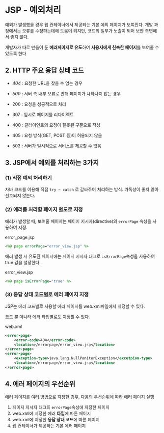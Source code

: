 # JSP - 예외처리
예외가 발생했을 경우 웹 컨테이너에서 제공되는 기본 예외 페이지가 보여진다.
개발 과정에서는 오류를 수정하는데에 도움이 되지만, 코드의 일부가 노출이 되어 보안 측면에서 좋지 않다.

개발자가 따로 만들어 둔 **에러페이지로 유도**하여 **사용자에게 친숙한 페이지**를 보여줄 수 있도록 한다


## 2. HTTP 주요 응답 상태 코드
* *404* : 요청한 URL을 찾을 수 없는 경우
* *500* : 서버 측 내부 오류로 인해 페이지가 나타나지 않는 경우

* 200 : 요청을 성공적으로 처리
* 307 : 임시로 페이지를 리다이렉트
* 400 : 클라이언트의 요청이 잘못된 구문으로 작성
* 405 : 요청 방식(GET, POST 등)이 허용되지 않음
* 503 : 서버가 일시적으로 서비스를 제공할 수 없음


## 3. JSP에서 예외를 처리하는 3가지
### (1) 직접 예외 처리하기
자바 코드를 이용해 직접 ```try ~ catch``` 로 감싸주어 처리하는 방식.
가독성이 좋지 않아 선호되지 않는다.

### (2) 에러를 처리할 페이지 별도로 지정
에러가 발생할 때, 보여줄 페이지는 페이지 지시자(directive)의 ```errorPage``` 속성을 사용하여 지정.

error_page.jsp
```jsp
<%@ page errorPage="error_view.jsp" %>
```

에러 발생 시 유도된 페이지에는 페이지 지시자 태그로 ```isErrorPage```속성을 사용하여 true 값을 설정한다.

error_view.jsp
```jsp
<%@ page isErrorPage="true" %>
```

### (3) 응답 상태 코드별로 에러 페이지 지정
JSP는 에러 코드별로 사용할 에러 페이지를 web.xml파일에서 지정할 수 있다.

코드 뿐 아니라 에러 타입별로도 지정할 수 있다.

web.xml
```xml
<error-page>
	<error-code>404</error-code>
	<location>/errorpage/error_view.jsp</location>
</error-page>
<error-page>
	<exception-type>java.lang.NullPoniterException</excetpion-type>
	<location>/errorpage/error_view.jsp</location>
</error-page>
```


## 4. 에러 페이지의 우선순위
에러 페이지를 여러 방법으로 지정한 경우, 다음의 우선순위에 따라 에러 페이지 실행

1. 페이지 지시자 태그의 ```errorPage```속성에 지정한 페이지
2. web.xml에 지정한 에러 **타입**에 따른 페이지
3. web.xml에 지정한 **응답 상태 코드**에 따른 페이지
4. 웹 컨테이너가 제공하는 기본 에러 페이지